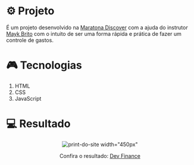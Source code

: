 # ⚙ Projeto

É um projeto desenvolvido na [Maratona Discover](https://maratonadiscover.rocketseat.com.br/maratona/aula-01) com a ajuda do instrutor [Mayk Brito](https://www.linkedin.com/in/maykbrito/)
com o intuito de ser uma forma rápida e prática de fazer um controle de gastos.

# 🎮 Tecnologias

1. HTML
2. CSS
3. JavaScript

# 💻 Resultado

<div align="center">
<img src="https://prnt.sc/10lg8bx" alt="print-do-site"> width="450px"
  <p>Confira o resultado: <a href="https://luizguandalinidevfinance.netlify.app/">Dev Finance</a></p>
  </div>
